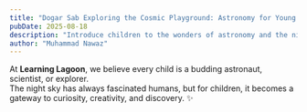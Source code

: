 ```yaml
---
title: "Dogar Sab Exploring the Cosmic Playground: Astronomy for Young Minds"
pubDate: 2025-08-18
description: "Introduce children to the wonders of astronomy and the night sky through fun, curiosity-driven learning."
author: "Muhammad Nawaz"
---
```


At **Learning Lagoon**, we believe every child is a budding astronaut, scientist, or explorer.  
The night sky has always fascinated humans, but for children, it becomes a gateway to curiosity, creativity, and discovery. ✨
